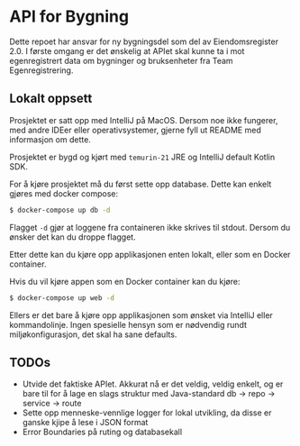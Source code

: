 # API for Bygning

Dette repoet har ansvar for ny bygningsdel som del av Eiendomsregister 2.0. I første omgang er det ønskelig at APIet
skal kunne ta i mot egenregistrert data om bygninger og bruksenheter fra Team Egenregistrering.

## Lokalt oppsett

Prosjektet er satt opp med IntelliJ på MacOS. Dersom noe ikke fungerer, med andre IDEer eller operativsystemer, gjerne
fyll ut README med informasjon om dette.

Prosjektet er bygd og kjørt med `temurin-21` JRE og IntelliJ default Kotlin SDK.

For å kjøre prosjektet må du først sette opp database. Dette kan enkelt gjøres med docker compose:

```sh
$ docker-compose up db -d
```

Flagget `-d` gjør at loggene fra containeren ikke skrives til stdout. Dersom du ønsker det kan du droppe flagget.

Etter dette kan du kjøre opp applikasjonen enten lokalt, eller som en Docker container.

Hvis du vil kjøre appen som en Docker container kan du kjøre:

```sh
$ docker-compose up web -d
```

Ellers er det bare å kjøre opp applikasjonen som ønsket via IntelliJ eller kommandolinje. Ingen spesielle hensyn som er
nødvendig rundt miljøkonfigurasjon, det skal ha sane defaults.

## TODOs

* Utvide det faktiske APIet. Akkurat nå er det veldig, veldig enkelt, og er bare til for å lage en slags struktur med
  Java-standard db -> repo -> service -> route
* Sette opp menneske-vennlige logger for lokal utvikling, da disse er ganske kjipe å lese i JSON format
* Error Boundaries på ruting og databasekall
